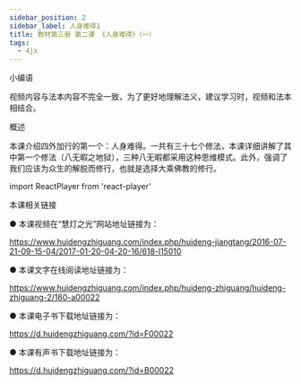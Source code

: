 ```yaml
---
sidebar_position: 2
sidebar_label: 人身难得1
title: 教材第三册 第二课 《人身难得》（一）
tags:
  - 4jx
---
```

小编语 


视频内容与法本内容不完全一致，为了更好地理解法义，建议学习时，视频和法本相结合。


概述


本课介绍四外加行的第一个：人身难得。一共有三十七个修法，本课详细讲解了其中第一个修法（八无暇之地狱），三种八无暇都采用这种思维模式。此外，强调了我们应该为众生的解脱而修行，也就是选择大乘佛教的修行。


import ReactPlayer from 'react-player'

<ReactPlayer id='hdvplayer' light='/img/lamp-hope.png' controls url='https://f.huidengchanxiu.net/jmy/%e6%85%a7%e7%81%af%e7%a6%85%e4%bf%ae%e8%af%be/%e6%85%a7%e7%81%af%e7%a6%85%e4%bf%ae%e8%af%be%e7%ac%ac%e4%b8%89%e5%86%8c/02-1%20%e6%85%a7%e7%81%af%e7%a6%85%e4%bf%ae%e8%af%be2%20%e4%ba%ba%e8%ba%ab%e9%9a%be%e5%be%971.mp4' />




 本课相关链接 

●  本课视频在“慧灯之光”网站地址链接为：

https://www.huidengzhiguang.com/index.php/huideng-jiangtang/2016-07-21-09-15-04/2017-01-20-04-20-16/618-l15010



●  本课文字在线阅读地址链接为：

https://www.huidengzhiguang.com/index.php/huideng-zhiguang/huideng-zhiguang-2/160-a00022



●  本课电子书下载地址链接为：

https://d.huidengzhiguang.com/?id=F00022



●  本课有声书下载地址链接为：

https://d.huidengzhiguang.com/?id=B00022